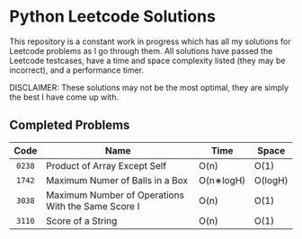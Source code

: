 # Python Leetcode Solutions
This repository is a constant work in progress which has all my solutions for Leetcode problems as I go through them. All solutions have passed the Leetcode testcases, have a time and space complexity listed (they may be incorrect), and a performance timer.  
  
DISCLAIMER: These solutions may not be the most optimal, they are simply the best I have come up with.

## Completed Problems
| Code | Name | Time | Space |
| :---: | --- | --- | --- |
| `0238` | Product of Array Except Self | O(n) | O(1) |
| `1742` | Maximum Numer of Balls in a Box | O(n∗logH) | O(logH) |
| `3038` | Maximum Number of Operations With the Same Score I | O(n) | O(1) |
| `3110` | Score of a String | O(n) | O(1) |